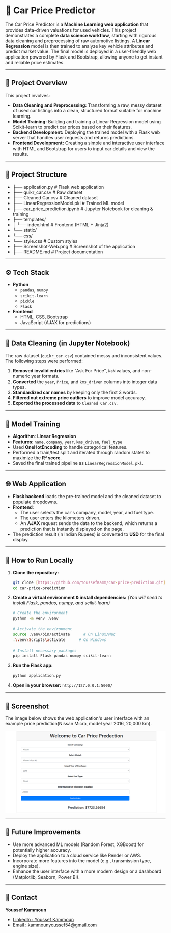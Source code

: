# 🚗 Car Price Predictor

The Car Price Predictor is a **Machine Learning web application** that provides data-driven valuations for used vehicles. This project demonstrates a complete **data science workflow**, starting with rigorous data cleaning and preprocessing of raw automotive listings. A **Linear Regression** model is then trained to analyze key vehicle attributes and predict market value. The final model is deployed in a user-friendly web application powered by Flask and Bootstrap, allowing anyone to get instant and reliable price estimates.

---

## 🚀 Project Overview
This project involves:

- **Data Cleaning and Preprocessing:** Transforming a raw, messy dataset of used car listings into a clean, structured format suitable for machine learning.
- **Model Training:** Building and training a Linear Regression model using Scikit-learn to predict car prices based on their features.
- **Backend Development:** Deploying the trained model with a Flask web server that handles user requests and returns predictions.
- **Frontend Development:** Creating a simple and interactive user interface with HTML and Bootstrap for users to input car details and view the results.

---
## 📂 Project Structure

- ├── application.py              # Flask web application
- ├── quikr_car.csv               # Raw dataset
- ├── Cleaned Car.csv             # Cleaned dataset
- ├── LinearRegressionModel.pkl   # Trained ML model
- ├── car_price_prediction.ipynb  # Jupyter Notebook for cleaning & training
- ├── templates/
- │   └── index.html              # Frontend (HTML + Jinja2)
- └── static/
- └── css/
- └── style.css           # Custom styles
- ├── Screenshot-Web.png          # Screenshot of the application
- ├── README.md         # Project documentation

---

## ⚙️ Tech Stack

-   **Python**
    -   `pandas`, `numpy`
    -   `scikit-learn`
    -   `pickle`
    -   `Flask`
-   **Frontend**
    -   HTML, CSS, Bootstrap
    -   JavaScript (AJAX for predictions)

---

## 🧹 Data Cleaning (in Jupyter Notebook)

The raw dataset (`quikr_car.csv`) contained messy and inconsistent values. The following steps were performed:

1.  **Removed invalid entries** like "Ask For Price", `NaN` values, and non-numeric year formats.
2.  **Converted** the `year`, `Price`, and `kms_driven` columns into integer data types.
3.  **Standardized car names** by keeping only the first 3 words.
4.  **Filtered out extreme price outliers** to improve model accuracy.
5.  **Exported the processed data** to `Cleaned Car.csv`.

---

## 🤖 Model Training

-   **Algorithm**: **Linear Regression**
-   **Features**: `name`, `company`, `year`, `kms_driven`, `fuel_type`
-   Used **OneHotEncoding** to handle categorical features.
-   Performed a train/test split and iterated through random states to maximize the **R² score**.
-   Saved the final trained pipeline as `LinearRegressionModel.pkl`.

---

## 🌐 Web Application

-   **Flask backend** loads the pre-trained model and the cleaned dataset to populate dropdowns.
-   **Frontend**:
    -   The user selects the car's company, model, year, and fuel type.
    -   The user enters the kilometers driven.
    -   An **AJAX** request sends the data to the backend, which returns a prediction that is instantly displayed on the page.
-   The prediction result (in Indian Rupees) is converted to **USD** for the final display.

---

## 🚀 How to Run Locally

1.  **Clone the repository:**
    ```bash
    git clone [https://github.com/YoussefKamm/car-price-prediction.git](https://github.com/YoussefKamm/car-price-prediction.git)
    cd car-price-prediction
    ```

2.  **Create a virtual environment & install dependencies:**
    *(You will need to install Flask, pandas, numpy, and scikit-learn)*
    ```bash
    # Create the environment
    python -m venv .venv

    # Activate the environment
    source .venv/bin/activate      # On Linux/Mac
    .\venv\Scripts\activate      # On Windows

    # Install necessary packages
    pip install Flask pandas numpy scikit-learn
    ```

3.  **Run the Flask app:**
    ```bash
    python application.py
    ```

4.  **Open in your browser:**
    `http://127.0.0.1:5000/`

---

## 📸 Screenshot

The image below shows the web application's user interface with an example price prediction(Nissan Micra, model year 2016, 20,000 km).


![image](https://github.com/YoussefKamm/Car-Price-Predictor/blob/main/Screenshot-Web.png)


---

## 📌 Future Improvements

-   Use more advanced ML models (Random Forest, XGBoost) for potentially higher accuracy.
-   Deploy the application to a cloud service like Render or AWS.
-   Incorporate more features into the model (e.g., transmission type, engine size).
-   Enhance the user interface with a more modern design or a dashboard (Matplotlib, Seaborn, Power BI).

---

## 📧 Contact

**Youssef Kammoun**

- [LinkedIn : Youssef Kammoun](https://www.linkedin.com/in/kammounyoussef)  
- [Email : kammounyoussef54@gmail.com](mailto:kammounyoussef54@gmail.com)
